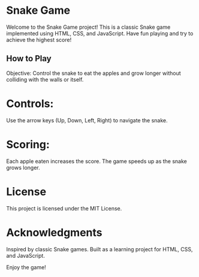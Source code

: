 # Snake Game
Welcome to the Snake Game project! This is a classic Snake game implemented using HTML, CSS, and JavaScript. Have fun playing and try to achieve the highest score!

## How to Play
Objective: Control the snake to eat the apples and grow longer without colliding with the walls or itself.

# Controls:
Use the arrow keys (Up, Down, Left, Right) to navigate the snake.

# Scoring:
Each apple eaten increases the score.
The game speeds up as the snake grows longer.

# License
This project is licensed under the MIT License.

# Acknowledgments
Inspired by classic Snake games.
Built as a learning project for HTML, CSS, and JavaScript.

Enjoy the game!
